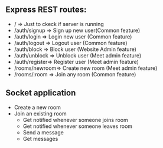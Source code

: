 ## Express REST routes:

* / => Just to ckeck if server is running
* /auth/signup  =>  Sign up new user(Common feature)
* /auth/login   =>  Login new user  (Common feature)
* /auth/logout  =>  Logout user     (Common feature)
* /auth/block   =>  Block user      (Website Admin feature)
* /auth/unblock =>  Unblock user    (Meet admin feature)
* /auth/register=>  Register user   (Meet admin feature)
* /rooms/newroom=>  Create new room (Meet admin feature)
* /rooms/:room  =>  Join any room   (Common feature)


## Socket application

* Create a new room
* Join an existing room
    + Get notified whenever someone joins room
    + Get notified whenever someone leaves room
    + Send a message
    + Get messages